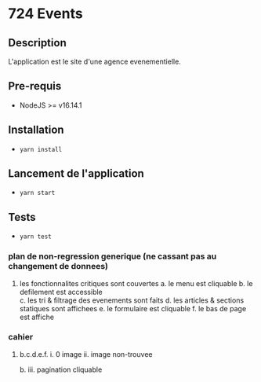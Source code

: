 # 724 Events

## Description
L'application est le site d'une agence evenementielle.
## Pre-requis
- NodeJS  >= v16.14.1

## Installation
- `yarn install`

## Lancement de l'application
- `yarn start`

## Tests
- `yarn test`

### plan de non-regression generique (ne cassant pas au changement de donnees)
1. les fonctionnalites critiques sont couvertes
    a. le menu est cliquable
    b. le defilement est accessible  
    c. les tri & filtrage des evenements sont faits
    d. les articles & sections statiques sont affichees
    e. le formulaire est cliquable
    f. le bas de page est affiche
### cahier
1. b.c.d.e.f.
    i. 0 image
    ii. image non-trouvee
        
    b. iii. pagination cliquable
